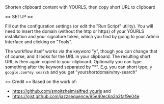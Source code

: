 Shorten clipboard content with YOURLS, then copy short URL to clipboard

== SETUP ==

Fill out the configuration settings (or edit the "Run Script" utility). You will need to insert the domain (without the http or https) of your YOURLS installation and your signature token, which you find by going to your Admin Interface and clicking on "Tools".

The workflow itself works via the keyword "y", though you can change that of course, and it looks for the URL in your clipboard. The resulting short URL is then again copied to your clipboard. Optionally you can type something after the keyword separated by "*". E.g. you can short type, `y google.com*my search` and you get "yourshortdomain/my-search"

== Credit == 
Based on the work of:

- https://github.com/smoitzheim/alfred_yourls and
- https://gist.github.com/jazzsequence/95e40ec6a2a3faf9e04e